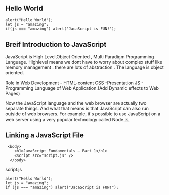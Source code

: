 ## Hello World

```
alert("Hello World");
let js = "amazing";
if(js === "amazing") alert('JacaScript is FUN!');
```

## Breif Introduction to JavaScript

JavaScript is High Level,Object Oriented , Multi Paradigm Programming Language. Highlevel means we dont have to worry about complex stuff like memory management . there are lots of abstraction . The language is object oriented.

Role in Web Development -
HTML-content
CSS -Presentation
JS - Programming Language of Web Application.(Add Dynamic effects to Web Pages)

Now the JavaScript language and the web browser are actually two separate things. And what that means is that JavaScript can also run outside of web browsers. For example, it's possible to use JavaScript on a web server using a very popular technology called Node.js,

## Linking a JavaScript File

```
 <body>
    <h1>JavaScript Fundamentals – Part 1</h1>
    <script src="script.js" />
  </body>
```

script.js

```
alert("Hello World");
let js = "amazing";
if (js === "amazing") alert("JacaScript is FUN!");
```
